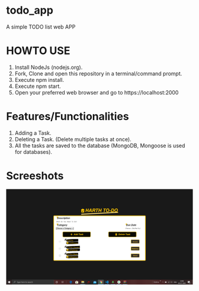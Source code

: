 # todo_app
A simple TODO list web APP

# HOWTO USE

1. Install NodeJs (nodejs.org).
2. Fork, Clone and open this repository in a terminal/command prompt.
3. Execute npm install.
4. Execute npm start.
5. Open your preferred web browser and go to https://localhost:2000

# Features/Functionalities
1. Adding a Task.
2. Deleting a Task. (Delete multiple tasks at once).
3. All the tasks are saved to the database (MongoDB, Mongoose is used for databases).

# Screeshots

![screenshot](https://github.com/sid637/todo_app/blob/master/assets/Screenshot%20(96).png)
